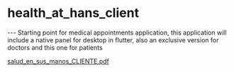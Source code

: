 # health_at_hans_client
--- Starting point for medical appointments application, this application will include a native panel for desktop in flutter, also an exclusive version for doctors and this one for patients

[salud_en_sus_manos_CLIENTE.pdf](https://github.com/nativesos/health_at_hans_client/files/9638992/salud_en_sus_manos_CLIENTE.pdf)
